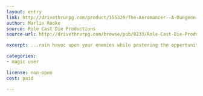 ```yaml
---
layout: entry
link: http://drivethrurpg.com/product/155320/The-Aeromancer--A-Dungeon-World-Playbook
author: Marlin Rooke
source: Role Cast Die Productions
source-url: http://drivethrurpg.com/browse/pub/8233/Role-Cast-Die-Productions

excerpt: ...rain havoc upon your enemies while postering the oppertunities of you allies by invoking elemental air magics.

categories:
- magic user

license: non-open
cost: paid

---
```

